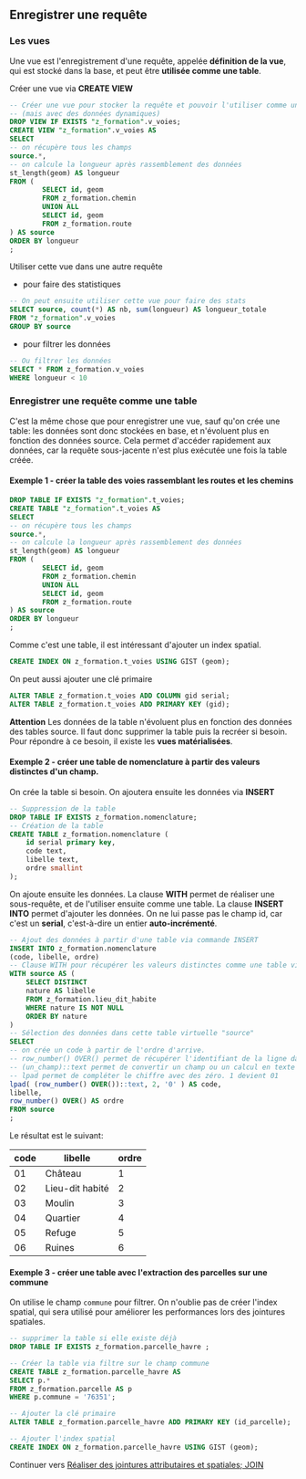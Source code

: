 ## Enregistrer une requête

### Les vues

Une vue est l'enregistrement d'une requête, appelée **définition de la vue**, qui est stocké dans la base, et peut être **utilisée comme une table**.

Créer une vue via **CREATE VIEW**

```sql
-- Créer une vue pour stocker la requête et pouvoir l'utiliser comme une table
-- (mais avec des données dynamiques)
DROP VIEW IF EXISTS "z_formation".v_voies;
CREATE VIEW "z_formation".v_voies AS
SELECT
-- on récupère tous les champs
source.*,
-- on calcule la longueur après rassemblement des données
st_length(geom) AS longueur
FROM (
        SELECT id, geom
        FROM z_formation.chemin
        UNION ALL
        SELECT id, geom
        FROM z_formation.route
) AS source
ORDER BY longueur
;
```

Utiliser cette vue dans une autre requête

* pour faire des statistiques

```sql
-- On peut ensuite utiliser cette vue pour faire des stats
SELECT source, count(*) AS nb, sum(longueur) AS longueur_totale
FROM "z_formation".v_voies
GROUP BY source
```

* pour filtrer les données

```sql
-- Ou filtrer les données
SELECT * FROM z_formation.v_voies
WHERE longueur < 10
```

### Enregistrer une requête comme une table

C'est la même chose que pour enregistrer une vue, sauf qu'on crée une table: les données sont donc stockées en base, et n'évoluent plus en fonction des données source. Cela permet d'accéder rapidement aux données, car la requête sous-jacente n'est plus exécutée une fois la table créée.

#### Exemple 1 - créer la table des voies rassemblant les routes et les chemins

```sql
DROP TABLE IF EXISTS "z_formation".t_voies;
CREATE TABLE "z_formation".t_voies AS
SELECT
-- on récupère tous les champs
source.*,
-- on calcule la longueur après rassemblement des données
st_length(geom) AS longueur
FROM (
        SELECT id, geom
        FROM z_formation.chemin
        UNION ALL
        SELECT id, geom
        FROM z_formation.route
) AS source
ORDER BY longueur
;
```

Comme c'est une table, il est intéressant d'ajouter un index spatial.

```sql
CREATE INDEX ON z_formation.t_voies USING GIST (geom);
```

On peut aussi ajouter une clé primaire

```sql
ALTER TABLE z_formation.t_voies ADD COLUMN gid serial;
ALTER TABLE z_formation.t_voies ADD PRIMARY KEY (gid);
```

**Attention** Les données de la table n'évoluent plus en fonction des données des tables source. Il faut donc supprimer la table puis la recréer si besoin. Pour répondre à ce besoin, il existe les **vues matérialisées**.


#### Exemple 2 - créer une table de nomenclature à partir des valeurs distinctes d'un champ.

On crée la table si besoin. On ajoutera ensuite les données via **INSERT**

```sql
-- Suppression de la table
DROP TABLE IF EXISTS z_formation.nomenclature;
-- Création de la table
CREATE TABLE z_formation.nomenclature (
    id serial primary key,
    code text,
    libelle text,
    ordre smallint
);

```

On ajoute ensuite les données. La clause **WITH** permet de réaliser une sous-requête, et de l'utiliser ensuite comme une table. La clause **INSERT INTO** permet d'ajouter les données. On ne lui passe pas le champ id, car c'est un **serial**, c'est-à-dire un entier **auto-incrémenté**.

```sql
-- Ajout des données à partir d'une table via commande INSERT
INSERT INTO z_formation.nomenclature
(code, libelle, ordre)
-- Clause WITH pour récupérer les valeurs distinctes comme une table virtuelle
WITH source AS (
    SELECT DISTINCT
    nature AS libelle
    FROM z_formation.lieu_dit_habite
    WHERE nature IS NOT NULL
    ORDER BY nature
)
-- Sélection des données dans cette table virtuelle "source"
SELECT
-- on crée un code à partir de l'ordre d'arrive.
-- row_number() OVER() permet de récupérer l'identifiant de la ligne dans l'ordre d'arrivée
-- (un_champ)::text permet de convertir un champ ou un calcul en texte
-- lpad permet de compléter le chiffre avec des zéro. 1 devient 01
lpad( (row_number() OVER())::text, 2, '0' ) AS code,
libelle,
row_number() OVER() AS ordre
FROM source
;
```

Le résultat est le suivant:

| code | libelle         | ordre |
|------|-----------------|-------|
| 01   | Château         | 1     |
| 02   | Lieu-dit habité | 2     |
| 03   | Moulin          | 3     |
| 04   | Quartier        | 4     |
| 05   | Refuge          | 5     |
| 06   | Ruines          | 6     |


#### Exemple 3 - créer une table avec l'extraction des parcelles sur une commune

On utilise le champ `commune` pour filtrer. On n'oublie pas de créer l'index spatial, qui sera utilisé pour améliorer les performances lors des jointures spatiales.

```sql
-- supprimer la table si elle existe déjà
DROP TABLE IF EXISTS z_formation.parcelle_havre ;

-- Créer la table via filtre sur le champ commune
CREATE TABLE z_formation.parcelle_havre AS
SELECT p.*
FROM z_formation.parcelle AS p
WHERE p.commune = '76351';

-- Ajouter la clé primaire
ALTER TABLE z_formation.parcelle_havre ADD PRIMARY KEY (id_parcelle);

-- Ajouter l'index spatial
CREATE INDEX ON z_formation.parcelle_havre USING GIST (geom);
```

Continuer vers [Réaliser des jointures attributaires et spatiales; JOIN](./join_data.md)



